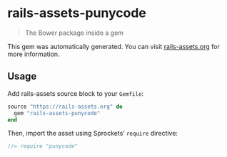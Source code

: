 # rails-assets-punycode

> The Bower package inside a gem

This gem was automatically generated. You can visit [rails-assets.org](https://rails-assets.org) for more information.

## Usage

Add rails-assets source block to your `Gemfile`:

```ruby
source "https://rails-assets.org" do
  gem "rails-assets-punycode"
end

```

Then, import the asset using Sprockets’ `require` directive:

```js
//= require "punycode"
```
